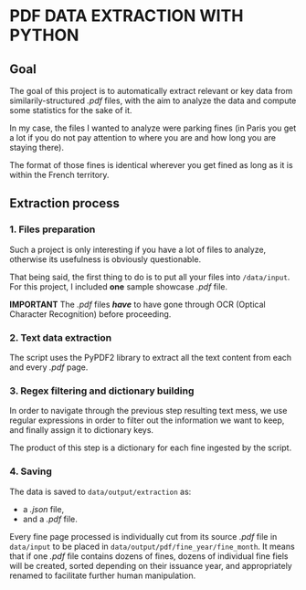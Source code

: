 # PDF DATA EXTRACTION WITH PYTHON

## Goal
The goal of this project is to automatically extract relevant or key data from similarily-structured _.pdf_ files, with the aim to analyze the data and compute some statistics for the sake of it.

In my case, the files I wanted to analyze were parking fines (in Paris you get a lot if you do not pay attention to where you are and how long you are staying there).

The format of those fines is identical wherever you get fined as long as it is within the French territory.

## Extraction process
### 1. Files preparation
Such a project is only interesting if you have a lot of files to analyze, otherwise its usefulness is obviously questionable.

That being said, the first thing to do is to put all your files into `/data/input`. For this project, I included **one** sample showcase _.pdf_ file.

**IMPORTANT**
The _.pdf_ files _**have**_ to have gone through OCR (Optical Character Recognition) before proceeding.

### 2. Text data extraction
The script uses the PyPDF2 library to extract all the text content from each and every _.pdf_ page.

### 3. Regex filtering and dictionary building
In order to navigate through the previous step resulting text mess, we use regular expressions in order to filter out the information we want to keep, and finally assign it to dictionary keys.

The product of this step is a dictionary for each fine ingested by the script.

### 4. Saving
The data is saved to `data/output/extraction` as:
* a _.json_ file,
* and a _.pdf_ file.

Every fine page processed is individually cut from its source _.pdf_ file in `data/input` to be placed in `data/output/pdf/fine_year/fine_month`. It means that if one _.pdf_ file contains dozens of fines, dozens of individual fine fiels will be created, sorted depending on their issuance year, and appropriately renamed to facilitate further human manipulation.